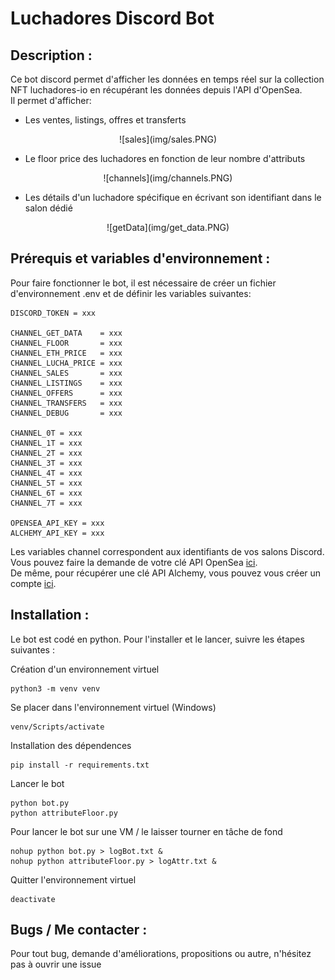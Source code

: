 # Luchadores Discord Bot

## Description :

Ce bot discord permet d'afficher les données en temps réel sur la collection NFT luchadores-io en récupérant les données depuis l'API d'OpenSea.  
Il permet d'afficher:  
* Les ventes, listings, offres et transferts  
<p align="center">
![sales](img/sales.PNG)
</p>

* Le floor price des luchadores en fonction de leur nombre d'attributs  
<p align="center">
![channels](img/channels.PNG)
</p>

* Les détails d'un luchadore spécifique en écrivant son identifiant dans le salon dédié  
<p align="center">
![getData](img/get_data.PNG)
</p>

## Prérequis et variables d'environnement :

Pour faire fonctionner le bot, il est nécessaire de créer un fichier d'environnement .env et de définir les variables suivantes:
```
DISCORD_TOKEN = xxx

CHANNEL_GET_DATA    = xxx
CHANNEL_FLOOR       = xxx
CHANNEL_ETH_PRICE   = xxx
CHANNEL_LUCHA_PRICE = xxx
CHANNEL_SALES       = xxx
CHANNEL_LISTINGS    = xxx
CHANNEL_OFFERS      = xxx
CHANNEL_TRANSFERS   = xxx
CHANNEL_DEBUG       = xxx

CHANNEL_0T = xxx
CHANNEL_1T = xxx
CHANNEL_2T = xxx
CHANNEL_3T = xxx
CHANNEL_4T = xxx
CHANNEL_5T = xxx
CHANNEL_6T = xxx
CHANNEL_7T = xxx

OPENSEA_API_KEY = xxx
ALCHEMY_API_KEY = xxx
```

Les variables channel correspondent aux identifiants de vos salons Discord.  
Vous pouvez faire la demande de votre clé API OpenSea [ici](https://docs.opensea.io/reference/request-an-api-key).  
De même, pour récupérer une clé API Alchemy, vous pouvez vous créer un compte [ici](https://dashboard.alchemyapi.io/).

## Installation :

Le bot est codé en python. Pour l'installer et le lancer, suivre les étapes suivantes :

Création d'un environnement virtuel
```
python3 -m venv venv
```

Se placer dans l'environnement virtuel (Windows)
```
venv/Scripts/activate
```

Installation des dépendences
```
pip install -r requirements.txt
```

Lancer le bot
```
python bot.py
python attributeFloor.py
```

Pour lancer le bot sur une VM / le laisser tourner en tâche de fond
```
nohup python bot.py > logBot.txt &
nohup python attributeFloor.py > logAttr.txt &
```

Quitter l'environnement virtuel
```
deactivate
```

## Bugs / Me contacter :

Pour tout bug, demande d'améliorations, propositions ou autre, n'hésitez pas à ouvrir une issue